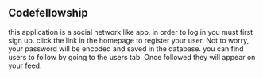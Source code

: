 ## Codefellowship

this application is a social network like app.
in order to log in you must first sign up. click the link in the homepage to register your user. 
Not to worry, your password will be encoded and saved in the database.
you can find users to follow by going to the users tab. Once followed they will appear on your feed.
